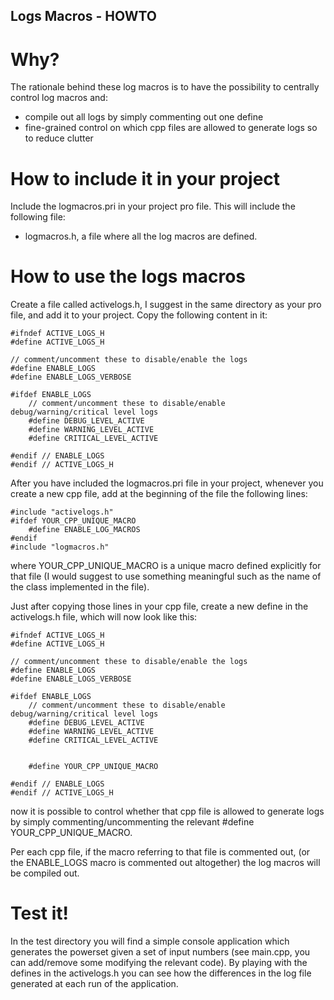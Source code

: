 ## Logs Macros - HOWTO

# Why?

The rationale behind these log macros is to have the possibility to centrally control log macros and:
  - compile out all logs by simply commenting out one define
  - fine-grained control on which cpp files are allowed to generate logs so to reduce clutter

# How to include it in your project

Include the logmacros.pri in your project pro file. This will include the following file:

- logmacros.h, a file where all the log macros are defined.


# How to use the logs macros

Create a file called activelogs.h, I suggest in the same directory as your pro file, and add it to your project.
Copy the following content in it:

	#ifndef ACTIVE_LOGS_H
	#define ACTIVE_LOGS_H

	// comment/uncomment these to disable/enable the logs
	#define ENABLE_LOGS
	#define ENABLE_LOGS_VERBOSE

	#ifdef ENABLE_LOGS
		// comment/uncomment these to disable/enable debug/warning/critical level logs
		#define DEBUG_LEVEL_ACTIVE
		#define WARNING_LEVEL_ACTIVE
		#define CRITICAL_LEVEL_ACTIVE
		
	#endif // ENABLE_LOGS
	#endif // ACTIVE_LOGS_H

After you have included the logmacros.pri file in your project, whenever you create a new cpp file,
add at the beginning of the file the following lines:

	#include "activelogs.h"
	#ifdef YOUR_CPP_UNIQUE_MACRO
		#define ENABLE_LOG_MACROS
	#endif
	#include "logmacros.h"

where YOUR_CPP_UNIQUE_MACRO is a unique macro defined explicitly for that file
(I would suggest to use something meaningful such as the name of the class implemented in the file).

Just after copying those lines in your cpp file, create a new define in the activelogs.h file,
which will now look like this:


	#ifndef ACTIVE_LOGS_H
	#define ACTIVE_LOGS_H

	// comment/uncomment these to disable/enable the logs
	#define ENABLE_LOGS
	#define ENABLE_LOGS_VERBOSE

	#ifdef ENABLE_LOGS
		// comment/uncomment these to disable/enable debug/warning/critical level logs
		#define DEBUG_LEVEL_ACTIVE
		#define WARNING_LEVEL_ACTIVE
		#define CRITICAL_LEVEL_ACTIVE
		
		
		#define YOUR_CPP_UNIQUE_MACRO
		
	#endif // ENABLE_LOGS
	#endif // ACTIVE_LOGS_H

now it is possible to control whether that cpp file is allowed to generate logs by simply
commenting/uncommenting the relevant #define YOUR_CPP_UNIQUE_MACRO.

Per each cpp file, if the macro referring to that file is commented out,
(or the ENABLE_LOGS macro is commented out altogether) the log macros will be compiled out.



# Test it!

In the test directory you will find a simple console application which generates the powerset
given a set of input numbers (see main.cpp, you can add/remove some modifying the relevant code).
By playing with the defines in the activelogs.h you can see how the differences in the log file
generated at each run of the application.
